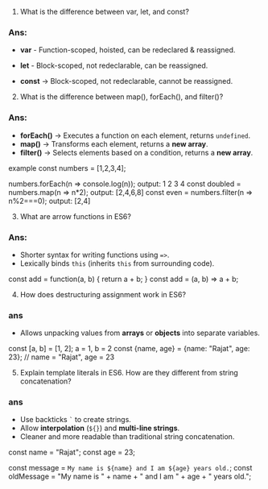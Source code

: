 

 1) What is the difference between var, let, and const?
### Ans:

  - **var** - Function-scoped, hoisted, can be      redeclared & reassigned.
   
   - **let** - Block-scoped, not redeclarable, can be reassigned.
    
   - **const** → Block-scoped, not redeclarable, cannot be reassigned.


 2) What is the difference between map(), forEach(), and filter()? 
### Ans:

- **forEach()** → Executes a function on each element, returns `undefined`.
- **map()** → Transforms each element, returns a **new array**.
- **filter()** → Selects elements based on a condition, returns a **new array**.

example
const numbers = [1,2,3,4];

numbers.forEach(n => console.log(n));      output: 1 2 3 4
const doubled = numbers.map(n => n*2);     output: [2,4,6,8]
const even = numbers.filter(n => n%2===0); output: [2,4]


 3) What are arrow functions in ES6?
### Ans:
- Shorter syntax for writing functions using `=>`.
- Lexically binds `this` (inherits `this` from surrounding code).

const add = function(a, b) { return a + b; }
const add = (a, b) => a + b;


 4) How does destructuring assignment work in ES6?
   ### ans

- Allows unpacking values from **arrays** or **objects** into separate variables.

const [a, b] = [1, 2];   a = 1, b = 2
const {name, age} = {name: "Rajat", age: 23}; // name = "Rajat", age = 23


 5) Explain template literals in ES6. How are they different from string concatenation?
   ### ans
- Use backticks `` ` `` to create strings.
- Allow **interpolation** (`${}`) and **multi-line strings**.
- Cleaner and more readable than traditional string concatenation.

const name = "Rajat";
const age = 23;

const message = `My name is ${name} and I am ${age} years old.`;
const oldMessage = "My name is " + name + " and I am " + age + " years old.";


